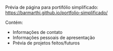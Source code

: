 Prévia de página para portifólio simplificado:
https://barmarthi.github.io/portfolio-simplificado/


Contém: 
- Informações de contato
- Informações pessoais de apresentação
- Prévia de projetos feitos/futuros
